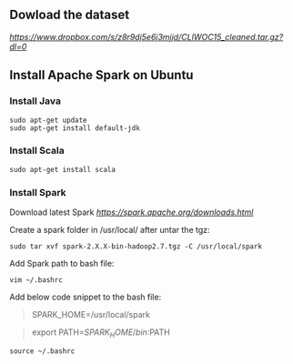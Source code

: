 
## Dowload the dataset 

*https://www.dropbox.com/s/z8r9dj5e6j3mjjd/CLIWOC15_cleaned.tar.gz?dl=0*

## Install Apache Spark on Ubuntu 

### Install Java

```shell
sudo apt-get update
sudo apt-get install default-jdk
```

### Install Scala

```shell
sudo apt-get install scala
```

### Install Spark 

Download latest Spark  *https://spark.apache.org/downloads.html*

Create a spark folder in /usr/local/ after untar the tgz:

```shell
sudo tar xvf spark-2.X.X-bin-hadoop2.7.tgz -C /usr/local/spark
```

Add Spark path to bash file:

```shell
vim ~/.bashrc
```

Add below code snippet to the bash file:

> SPARK_HOME=/usr/local/spark

> export PATH=$SPARK_HOME/bin:$PATH

```shell
source ~/.bashrc
```



